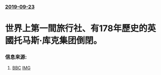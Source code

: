 ### [2019-09-23](/news/2019/09/23/index.md)

##### 
# 世界上第一間旅行社、有178年歷史的英國托马斯·库克集团倒閉。 




### 信息来源:

1. [BBC](https://www.bbc.com/zhongwen/trad/uk-49792287) [IMG](https://ichef.bbci.co.uk/news/1024/branded_zhongwen/A96A/production/_108907334_mediaitem108906396.jpg)
